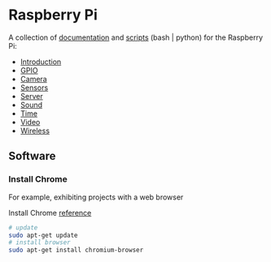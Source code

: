 

# Raspberry Pi

A collection of [documentation](topics/docs) and [scripts](topics) (bash | python) for the Raspberry Pi:

- [Introduction](topics/introduction)
- [GPIO](topics/gpio)
- [Camera](topics/camera)
- [Sensors](topics/sensors)
- [Server](topics/server)
- [Sound](topics/sound)
- [Time](topics/time)
- [Video](topics/video)
- [Wireless](topics/wireless)












## Software


### Install Chrome

For example, exhibiting projects with a web browser

Install Chrome [reference](https://raspberrypi.stackexchange.com/questions/374/how-do-i-install-google-chrome)

```bash
# update
sudo apt-get update
# install browser
sudo apt-get install chromium-browser
```
